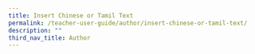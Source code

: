 ```yaml
---
title: Insert Chinese or Tamil Text
permalink: /teacher-user-guide/author/insert-chinese-or-tamil-text/
description: ""
third_nav_title: Author
---
```

